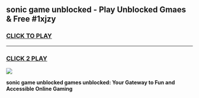 
## sonic game unblocked - Play Unblocked Gmaes & Free #1xjzy
<h3>
<a href="https://premium.freeplayer.one?title=sonic_game_unblocked&ref=01M">CLICK TO PLAY</a></h3>
<hr>

<h3>
<a href="https://premium.freeplayer.one?title=sonic_game_unblocked&ref=01M">CLICK 2 PLAY</a>
  
</h3>

<a href="https://premium.freeplayer.one?title=sonic_game_unblocked&ref=01M"><img src="https://clearcache.store/games.png"></a>


**sonic game unblocked games unblocked: Your Gateway to Fun and Accessible Online Gaming**
